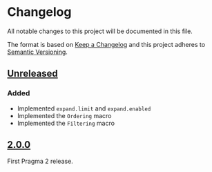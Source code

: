 # Changelog

All notable changes to this project will be documented in this file.

The format is based on [Keep a Changelog](http://keepachangelog.com/en/1.0.0/)
and this project adheres to [Semantic Versioning](http://semver.org/spec/v2.0.0.html).

## [Unreleased]

### Added

- Implemented `expand.limit` and `expand.enabled`
- Implemented the `Ordering` macro
- Implemented the `Filtering` macro

## [2.0.0]

First Pragma 2 release.

[Unreleased]: https://github.com/pragmarb/pragma/compare/v2.0.0...HEAD
[2.0.0]: https://github.com/pragmarb/pragma/compare/v1.2.6...v2.0.0
